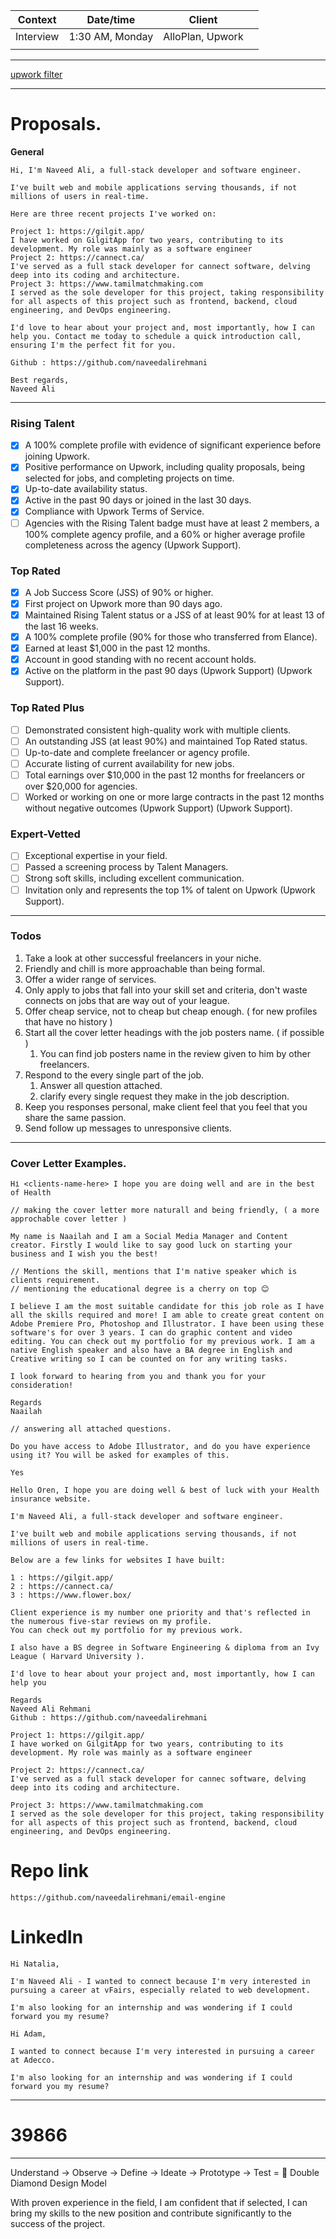 	
| Context   | Date/time       | Client           |     |
| --------- | --------------- | ---------------- | --- |
| Interview | 1:30 AM, Monday | AlloPlan, Upwork |     |
|           |                 |                  |     |

---

[upwork filter](https://www.upwork.com/nx/search/jobs/?contractor_tier=3&payment_verified=1&proposals=0-4,5-9&q=node.js%20AND%20%28node.js%20OR%20express%20OR%20graphql%20OR%20backend%20OR%20fastify%20OR%20database%20OR%20rest%20OR%20api%29%20AND%20NOT%20%28php%20OR%20laravel%20OR%20python%20OR%20solidity%29&sort=recency)


---

# Proposals.

**General**
```plaintext
Hi, I'm Naveed Ali, a full-stack developer and software engineer.  

I've built web and mobile applications serving thousands, if not millions of users in real-time.  

Here are three recent projects I've worked on:

Project 1: https://gilgit.app/
I have worked on GilgitApp for two years, contributing to its development. My role was mainly as a software engineer
Project 2: https://cannect.ca/
I've served as a full stack developer for cannect software, delving deep into its coding and architecture.
Project 3: https://www.tamilmatchmaking.com
I served as the sole developer for this project, taking responsibility for all aspects of this project such as frontend, backend, cloud engineering, and DevOps engineering.

I'd love to hear about your project and, most importantly, how I can help you. Contact me today to schedule a quick introduction call, ensuring I'm the perfect fit for you.  

Github : https://github.com/naveedalirehmani

Best regards,
Naveed Ali
```

---
	
### Rising Talent

- [x] A 100% complete profile with evidence of significant experience before joining Upwork.
- [x] Positive performance on Upwork, including quality proposals, being selected for jobs, and completing projects on time.
- [x] Up-to-date availability status.
- [x] Active in the past 90 days or joined in the last 30 days.
- [x] Compliance with Upwork Terms of Service.
- [ ] Agencies with the Rising Talent badge must have at least 2 members, a 100% complete agency profile, and a 60% or higher average profile completeness across the agency​ (Upwork Support)​.

### Top Rated

- [x] A Job Success Score (JSS) of 90% or higher.
- [x] First project on Upwork more than 90 days ago.
- [x] Maintained Rising Talent status or a JSS of at least 90% for at least 13 of the last 16 weeks.
- [x] A 100% complete profile (90% for those who transferred from Elance).
- [x] Earned at least $1,000 in the past 12 months.
- [x] Account in good standing with no recent account holds.
- [x] Active on the platform in the past 90 days​ (Upwork Support)​​ (Upwork Support)​.

### Top Rated Plus

- [ ] Demonstrated consistent high-quality work with multiple clients.
- [ ] An outstanding JSS (at least 90%) and maintained Top Rated status.
- [ ] Up-to-date and complete freelancer or agency profile.
- [ ] Accurate listing of current availability for new jobs.
- [ ] Total earnings over $10,000 in the past 12 months for freelancers or over $20,000 for agencies.
- [ ] Worked or working on one or more large contracts in the past 12 months without negative outcomes​ (Upwork Support)​​ (Upwork Support)​.

### Expert-Vetted

- [ ] Exceptional expertise in your field.
- [ ] Passed a screening process by Talent Managers.
- [ ] Strong soft skills, including excellent communication.
- [ ] Invitation only and represents the top 1% of talent on Upwork​ (Upwork Support)​.

---

### Todos

1. Take a look at other successful freelancers in your niche.
2. Friendly and chill is more approachable than being formal.
3. Offer a wider range of services.
4. Only apply to jobs that fall into your skill set and criteria, don't waste connects on jobs that are way out of your league.
5. Offer cheap service, not to cheap but cheap enough. ( for new profiles that have no history )
6. Start all the cover letter headings with the job posters name. ( if possible )
	1. You can find job posters name in the review given to him by other freelancers.
7. Respond to the every single part of the job.
	1. Answer all question attached.
	2. clarify every single request they make in the job description.
8. Keep you responses personal, make client feel that you feel that you share the same passion.
9. Send follow up messages to unresponsive clients.


---

### Cover Letter Examples.

```plaintext
Ні <clients-name-here> I hope you are doing well and are in the best of Health

// making the cover letter more naturall and being friendly, ( a more approchable cover letter )

My name is Naailah and I am a Social Media Manager and Content creator. Firstly I would like to say good luck on starting your business and I wish you the best!

// Mentions the skill, mentions that I'm native speaker which is clients requirement.
// mentioning the educational degree is a cherry on top 😊 

I believe I am the most suitable candidate for this job role as I have all the skills required and more! I am able to create great content on Adobe Premiere Pro, Photoshop and Illustrator. I have been using these software's for over 3 years. I can do graphic content and video editing. You can check out my portfolio for my previous work. I am a native English speaker and also have a BA degree in English and Creative writing so I can be counted on for any writing tasks.

I look forward to hearing from you and thank you for your consideration!

Regards
Naailah

// answering all attached questions.

Do you have access to Adobe Illustrator, and do you have experience using it? You will be asked for examples of this.

Yes
```


```
Hello Oren, I hope you are doing well & best of luck with your Health insurance website.

I'm Naveed Ali, a full-stack developer and software engineer. 

I've built web and mobile applications serving thousands, if not millions of users in real-time.

Below are a few links for websites I have built:

1 : https://gilgit.app/
2 : https://cannect.ca/
3 : https://www.flower.box/

Client experience is my number one priority and that's reflected in the numerous five-star reviews on my profile.
You can check out my portfolio for my previous work. 

I also have a BS degree in Software Engineering & diploma from an Ivy League ( Harvard University ). 

I'd love to hear about your project and, most importantly, how I can help you

Regards 
Naveed Ali Rehmani 
Github : https://github.com/naveedalirehmani
```

```
Project 1: https://gilgit.app/
I have worked on GilgitApp for two years, contributing to its development. My role was mainly as a software engineer

Project 2: https://cannect.ca/
I've served as a full stack developer for cannec software, delving deep into its coding and architecture.

Project 3: https://www.tamilmatchmaking.com
I served as the sole developer for this project, taking responsibility for all aspects of this project such as frontend, backend, cloud engineering, and DevOps engineering.
```

# Repo link

```
https://github.com/naveedalirehmani/email-engine
```

# LinkedIn


```
Hi Natalia,  
  
I'm Naveed Ali - I wanted to connect because I'm very interested in pursuing a career at vFairs, especially related to web development. 

I'm also looking for an internship and was wondering if I could forward you my resume?  
```


```
Hi Adam,  
  
I wanted to connect because I'm very interested in pursuing a career at Adecco.

I'm also looking for an internship and was wondering if I could forward you my resume? 
```

---

# 39866

---


Understand → Observe → Define → Ideate → Prototype → Test = 💎 Double Diamond Design Model

With proven experience in the field, I am confident that if selected, I can bring my skills to the new position and contribute significantly to the success of the project.
